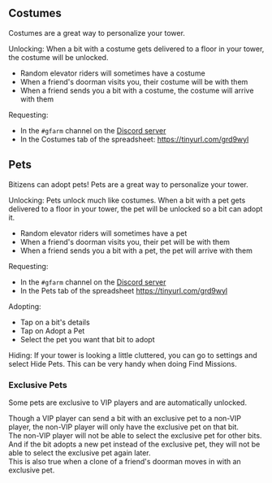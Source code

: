 ## Costumes

Costumes are a great way to personalize your tower.

Unlocking: When a bit with a costume gets delivered to a floor in your tower, the costume will be unlocked.

* Random elevator riders will sometimes have a costume
* When a friend's doorman visits you, their costume will be with them
* When a friend sends you a bit with a costume, the costume will arrive with them

Requesting:

* In the `#gfarm` channel on the [Discord server](https://tinyurl.com/tinytowerdiscord)
* In the Costumes tab of the spreadsheet: <https://tinyurl.com/grd9wyl>

## Pets

Bitizens can adopt pets! Pets are a great way to personalize your tower.

Unlocking: Pets unlock much like costumes.
When a bit with a pet gets delivered to a floor in your tower, the pet will be unlocked so a bit can adopt it.

* Random elevator riders will sometimes have a pet
* When a friend's doorman visits you, their pet will be with them
* When a friend sends you a bit with a pet, the pet will arrive with them

Requesting:

* In the `#gfarm` channel on the [Discord server](https://tinyurl.com/tinytowerdiscord)
* In the Pets tab of the spreadsheet <https://tinyurl.com/grd9wyl>

Adopting:

* Tap on a bit's details
* Tap on Adopt a Pet
* Select the pet you want that bit to adopt

Hiding: If your tower is looking a little cluttered, you can go to settings and select Hide Pets.
This can be very handy when doing Find Missions.

### Exclusive Pets

Some pets are exclusive to VIP players and are automatically unlocked.

Though a VIP player can send a bit with an exclusive pet to a non-VIP player, the non-VIP player will only have the exclusive pet on that bit.  
The non-VIP player will not be able to select the exclusive pet for other bits.  
And if the bit adopts a new pet instead of the exclusive pet, they will not be able to select the exclusive pet again later.  
This is also true when a clone of a friend's doorman moves in with an exclusive pet.
